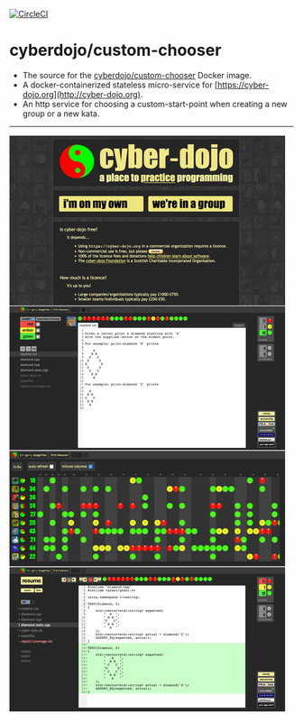 [![CircleCI](https://circleci.com/gh/cyber-dojo/custom-chooser.svg?style=svg)](https://circleci.com/gh/cyber-dojo/custom-chooser)

# cyberdojo/custom-chooser

- The source for the [cyberdojo/custom-chooser](https://hub.docker.com/r/cyberdojo/custom-chooser/tags) Docker image.
- A docker-containerized stateless micro-service for [https://cyber-dojo.org](http://cyber-dojo.org).
- An http service for choosing a custom-start-point when creating a new group or a new kata.

- - - -
![cyber-dojo.org home page](https://github.com/cyber-dojo/cyber-dojo/blob/master/shared/home_page_snapshot.png)
